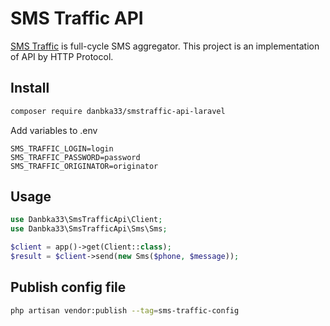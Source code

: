 # SMS Traffic API

[SMS Traffic](http://www.smstraffic.ru/) is full-cycle SMS aggregator. This project is an implementation of API by HTTP
Protocol.

## Install


```bash
composer require danbka33/smstraffic-api-laravel
```

Add variables to .env

```dotenv
SMS_TRAFFIC_LOGIN=login
SMS_TRAFFIC_PASSWORD=password
SMS_TRAFFIC_ORIGINATOR=originator
```

## Usage

```php
use Danbka33\SmsTrafficApi\Client;
use Danbka33\SmsTrafficApi\Sms\Sms;

$client = app()->get(Client::class);
$result = $client->send(new Sms($phone, $message));
```

## Publish config file

```bash
php artisan vendor:publish --tag=sms-traffic-config
```

